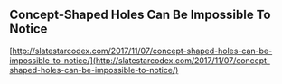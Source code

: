 ## Concept-Shaped Holes Can Be Impossible To Notice
  
  [http://slatestarcodex.com/2017/11/07/concept-shaped-holes-can-be-impossible-to-notice/](http://slatestarcodex.com/2017/11/07/concept-shaped-holes-can-be-impossible-to-notice/)